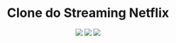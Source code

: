 <h1 align="center">Clone do Streaming Netflix</h1>
<p align="center">
    <img src="https://img.shields.io/badge/Angular%20-%23F7DF1E.svg?&style=for-the-badge&color=DD0031" />
    <img src="https://img.shields.io/badge/Bootstrap%20-%23F7DF1E.svg?&style=for-the-badge&color=7044A3" />
    <img src="https://img.shields.io/github/repo-size/jefker/netflix_clone?label=typescript&style=for-the-badge=appveyor" />
</p>


<!-- <h2> Objetivo do projeto </h2>
<ol>
    <li>Construir um Front em Angular para consumir uma API </li>
    <li>A aplicação recebe uma listagem de clientes e contas disponíveis </li>
    <li>O usuário pode adicionar novos clientes </li>
    <li>O usuário pode editar os dados de clientes </li>
    <li>O usuário pode deletar os cadastros dos clientes </li>
    <li>O usuário pode criar novas contas </li>
    <li>O usuário pode transferir dinheiro entre as contas</li>
    <li>O usuário pode realizar depósitos em contas existentes</li>
    <li>O usuário pode realizar saques em contas existentes</li>
</ol> -->
